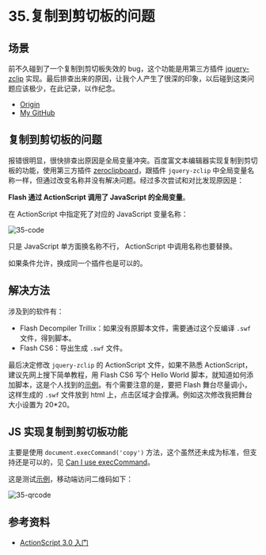 # 35.复制到剪切板的问题
## <a name="situation"></a> 场景
前不久碰到了一个复制到剪切板失效的 bug，这个功能是用第三方插件 [jquery-zclip][url-github-zclip] 实现。最后排查出来的原因，让我个人产生了很深的印象，以后碰到这类问题应该极少，在此记录，以作纪念。


- [Origin][url-origin]
- [My GitHub][url-my-github]

## 复制到剪切板的问题
报错很明显，很快排查出原因是全局变量冲突。百度富文本编辑器实现复制到剪切板的功能，使用第三方插件 [zeroclipboard][url-github-zeroclipboard]，跟插件 `jquery-zclip` 中全局变量名称一样，但通过改变名称并没有解决问题。经过多次尝试和对比发现原因是：

**Flash 通过 ActionScript 调用了 JavaScript 的全局变量**。

在 ActionScript 中指定死了对应的 JavaScript 变量名称：

![35-code][url-local-code]

只是 JavaScript 单方面换名称不行， ActionScript 中调用名称也要替换。

如果条件允许，换成同一个插件也是可以的。

## 解决方法
涉及到的软件有：
- Flash Decompiler Trillix：如果没有原脚本文件，需要通过这个反编译 `.swf` 文件，得到脚本。
- Flash CS6：导出生成 `.swf` 文件。

最后决定修改 `jquery-zclip` 的 ActionScript 文件，如果不熟悉 ActionScript，建议先网上搜下简单教程，用 Flash CS6 写个 Hello World 脚本，就知道如何添加脚本，这是个人找到的[示例][url-blog1]。有个需要注意的是，要把 Flash 舞台尽量调小，这样生成的 `.swf` 文件放到 html 上，点击区域才会撑满。例如这次修改我把舞台大小设置为 20*20。

## JS 实现复制到剪切板功能
主要是使用 `document.execCommand('copy')` 方法，这个虽然还未成为标准，但支持还是可以的，见 [Can I use execCommand][url-caniuse-execCommand]。

这是测试[示例][url-35-example-copy]，移动端访问二维码如下：

![35-qrcode][url-local-qrcode]

## <a name="reference"></a> 参考资料
- [ActionScript 3.0 入门][url-blog1]

[url-repository-images]:https://xxholic.github.io/segment/images

[url-github-zclip]:https://github.com/patricklodder/jquery-zclip
[url-github-zeroclipboard]:https://github.com/zeroclipboard/zeroclipboard
[url-blog1]:http://www.cnblogs.com/artwl/p/3396330.html
[url-caniuse-execCommand]:https://caniuse.com/#search=execCommand

[url-35-example-copy]:https://xxholic.github.io/lab/lab-js/segment-35/35.copy.html

[url-local-code]:https://xxholic.github.io/segment/images/35/code.png
[url-local-qrcode]:https://xxholic.github.io/segment/images/35/qrcode.png

[url-origin]:https://github.com/XXHolic/segment/issues/37
[url-my-github]:https://github.com/XXHolic